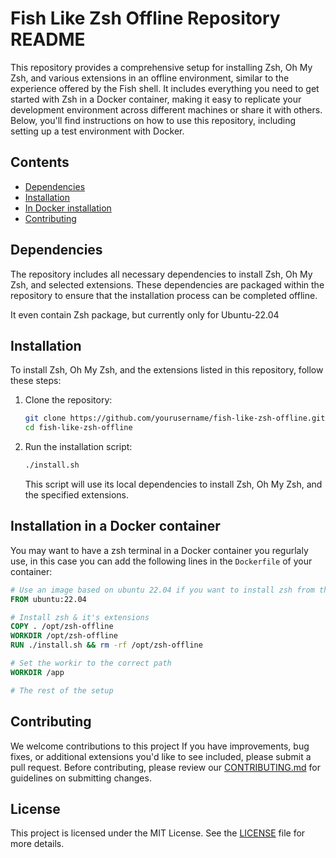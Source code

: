 # Fish Like Zsh Offline Repository README

This repository provides a comprehensive setup for installing Zsh, Oh My Zsh, and various extensions in an offline environment, similar to the experience offered by the Fish shell. It includes everything you need to get started with Zsh in a Docker container, making it easy to replicate your development environment across different machines or share it with others. Below, you'll find instructions on how to use this repository, including setting up a test environment with Docker.

## Contents

- [Dependencies](#dependencies)
- [Installation](#installation)
- [In Docker installation](#Installation-in-a-Docker-container)
- [Contributing](#contributing)

## Dependencies

The repository includes all necessary dependencies to install Zsh, Oh My Zsh, and selected extensions. These dependencies are packaged within the repository to ensure that the installation process can be completed offline.

It even contain Zsh package, but currently only for Ubuntu-22.04

## Installation

To install Zsh, Oh My Zsh, and the extensions listed in this repository, follow these steps:

1. Clone the repository:

   ```bash
   git clone https://github.com/yourusername/fish-like-zsh-offline.git
   cd fish-like-zsh-offline
   ```

2. Run the installation script:
   ```bash
   ./install.sh
   ```
   This script will use its local dependencies to install Zsh, Oh My Zsh, and the specified extensions.

## Installation in a Docker container

You may want to have a zsh terminal in a Docker container
you regurlaly use, in this case you can add the following lines in the `Dockerfile` of your container:

```Dockerfile
# Use an image based on ubuntu 22.04 if you want to install zsh from the repo dependencies
FROM ubuntu:22.04

# Install zsh & it's extensions
COPY . /opt/zsh-offline
WORKDIR /opt/zsh-offline
RUN ./install.sh && rm -rf /opt/zsh-offline

# Set the workir to the correct path
WORKDIR /app

# The rest of the setup
```

## Contributing

We welcome contributions to this project If you have improvements, bug fixes, or additional extensions you'd like to see included, please submit a pull request. Before contributing, please review our [CONTRIBUTING.md](CONTRIBUTING.md) for guidelines on submitting changes.

## License

This project is licensed under the MIT License. See the [LICENSE](LICENSE) file for more details.
